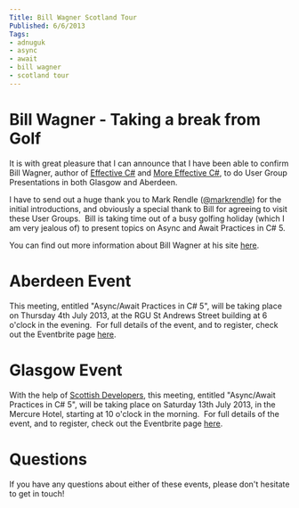 ```yaml
---
Title: Bill Wagner Scotland Tour
Published: 6/6/2013
Tags:
- adnuguk
- async
- await
- bill wagner
- scotland tour
---
```


# Bill Wagner - Taking a break from Golf

It is with great pleasure that I can announce that I have been able to confirm Bill Wagner, author of [Effective C#](http://www.amazon.co.uk/Effective-Covers-4-0-Development-ebook/dp/B003BXRNZI/ref=sr_1_1?ie=UTF8&qid=1370544140&sr=8-1&keywords=effective+c%23) and [More Effective C#](http://www.amazon.co.uk/More-Effective-Specific-Development-ebook/dp/B001FA0MAC/ref=sr_1_2?ie=UTF8&qid=1370544140&sr=8-2&keywords=effective+c%23), to do User Group Presentations in both Glasgow and Aberdeen.

I have to send out a huge thank you to Mark Rendle ([@markrendle](https://twitter.com/markrendle)) for the initial introductions, and obviously a special thank to Bill for agreeing to visit these User Groups.  Bill is taking time out of a busy golfing holiday (which I am very jealous of) to present topics on Async and Await Practices in C# 5.

You can find out more information about Bill Wagner at his site [here](http://billwagner.azurewebsites.net/).

# Aberdeen Event

This meeting, entitled "Async/Await Practices in C# 5", will be taking place on Thursday 4th July 2013, at the RGU St Andrews Street building at 6 o'clock in the evening.  For full details of the event, and to register, check out the Eventbrite page [here](http://adnuguk-jul2013.eventbrite.com/).

# Glasgow Event

With the help of [Scottish Developers](http://www.scottishdevelopers.com/), this meeting, entitled "Async/Await Practices in C# 5", will be taking place on Saturday 13th July 2013, in the Mercure Hotel, starting at 10 o'clock in the morning.  For full details of the event, and to register, check out the Eventbrite page [here](http://billwagner-glasgow.eventbrite.com/#).

# Questions

If you have any questions about either of these events, please don't hesitate to get in touch!

